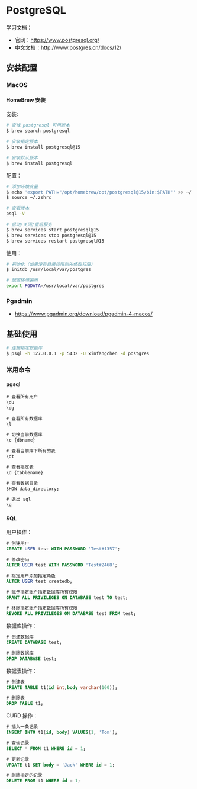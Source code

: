 # PostgreSQL

学习文档：

- 官网：https://www.postgresql.org/
- 中文文档：http://www.postgres.cn/docs/12/

## 安装配置

### MacOS

#### HomeBrew 安装

安装:

```sh
# 查找 postgresql 可用版本
$ brew search postgresql

# 安装指定版本
$ brew install postgresql@15

# 安装默认版本
$ brew install postgresql
```

配置：

```sh
# 添加环境变量
$ echo 'export PATH="/opt/homebrew/opt/postgresql@15/bin:$PATH"' >> ~/.zshrc
$ source ~/.zshrc

# 查看版本
psql -V

# 启动/关闭/重启服务
$ brew services start postgresql@15
$ brew services stop postgresql@15
$ brew services restart postgresql@15
```

使用：

```sh
# 初始化（如果没有目录权限则先修改权限）
$ initdb /usr/local/var/postgres

# 配置环境遍历
export PGDATA=/usr/local/var/postgres
```

### Pgadmin

- https://www.pgadmin.org/download/pgadmin-4-macos/

## 基础使用

```sh
# 连接指定数据库
$ psql -h 127.0.0.1 -p 5432 -U xinfangchen -d postgres
```

### 常用命令

#### pgsql

```sql
# 查看所有用户
\du
\dg

# 查看所有数据库
\l

# 切换当前数据库
\c {dbname}

# 查看当前库下所有的表
\dt

# 查看指定表
\d {tablename}

# 查看数据目录
SHOW data_directory;

# 退出 sql
\q
```

#### SQL

用户操作：

```sql
# 创建用户
CREATE USER test WITH PASSWORD 'Test#1357';

# 修改密码
ALTER USER test WITH PASSWORD 'Test#2468';

# 指定用户添加指定角色
ALTER USER test createdb;

# 赋予指定账户指定数据库所有权限
GRANT ALL PRIVILEGES ON DATABASE test TO test;

# 移除指定账户指定数据库所有权限
REVOKE ALL PRIVILEGES ON DATABASE test FROM test;
```

数据库操作：

```sql
# 创建数据库
CREATE DATABASE test;

# 删除数据库
DROP DATABASE test;
```

数据表操作：

```sql
# 创建表
CREATE TABLE t1(id int,body varchar(100));

# 删除表
DROP TABLE t1;
```

CURD 操作：

```sql
# 插入一条记录
INSERT INTO t1(id, body) VALUES(1, 'Tom');

# 查询记录
SELECT * FROM t1 WHERE id = 1;

# 更新记录
UPDATE t1 SET body = 'Jack' WHERE id = 1;

# 删除指定的记录
DELETE FROM t1 WHERE id = 1;
```







